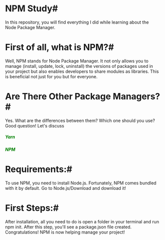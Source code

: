 # NPM Study#
In this repository, you will find everything I did while learning about the Node Package Manager.

# First of all, what is NPM?#
Well, NPM stands for Node Package Manager. It not only allows you to manage (install, update, lock, uninstall) the versions of packages used in your project but also enables developers to share modules as libraries. This is beneficial not just for you but for everyone.

# Are There Other Package Managers?#
Yes. What are the differences between them? Which one should you use?
Good question! Let's discuss <h5 style="color: green">Yarn</h5>
<h5 style="color: green">NPM</h5>

# Requirements:#
To use NPM, you need to install Node.js. Fortunately, NPM comes bundled with it by default.
Go to Node.js/Download and download it!

# First Steps:#
After installation, all you need to do is open a folder in your terminal and run npm init. After this step, you'll see a package.json file created. Congratulations! NPM is now helping manage your project!